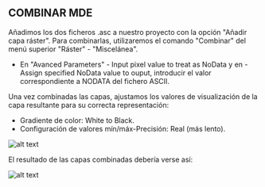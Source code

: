 ## COMBINAR MDE

Añadimos los dos ficheros .asc a nuestro proyecto con la opción "Añadir capa ráster". Para combinarlas, utilizaremos el comando "Combinar" del menú superior "Ráster" - "Miscelánea".

- En  "Avanced Parameters" - Input pixel value to treat as NoData y en - Assign specified NoData value to ouput, introducir el valor correspondiente a NODATA del fichero ASCII.

Una vez combinadas las capas, ajustamos los valores de visualización de la capa resultante para su correcta representación:

- Gradiente de color: White to Black.
- Configuración de valores mín/máx-Precisión: Real (más lento).

![alt text](img/ajustar_max_raster.PNG)

El resultado de las capas combinadas debería verse así:

![alt text](img/raster_combinado.PNG)